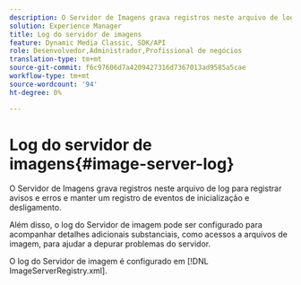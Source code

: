 ```yaml
---
description: O Servidor de Imagens grava registros neste arquivo de log para registrar avisos e erros e manter um registro de eventos de inicialização e desligamento.
solution: Experience Manager
title: Log do servidor de imagens
feature: Dynamic Media Classic, SDK/API
role: Desenvolvedor,Administrador,Profissional de negócios
translation-type: tm+mt
source-git-commit: f6c97606d7a4209427316d7367013ad9585a5cae
workflow-type: tm+mt
source-wordcount: '94'
ht-degree: 0%

---
```



# Log do servidor de imagens{#image-server-log}

O Servidor de Imagens grava registros neste arquivo de log para registrar avisos e erros e manter um registro de eventos de inicialização e desligamento.

Além disso, o log do Servidor de imagem pode ser configurado para acompanhar detalhes adicionais substanciais, como acessos a arquivos de imagem, para ajudar a depurar problemas do servidor.

O log do Servidor de imagem é configurado em [!DNL ImageServerRegistry.xml].

